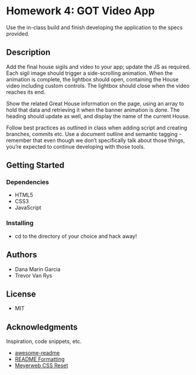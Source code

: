 # Homework 4: GOT Video App
Use the in-class build and finish developing the application to the specs provided.


## Description

Add the final house sigils and video to your app; update the JS as required. Each sigil
image should trigger a side-scrolling animation. When the animation is complete, the
lightbox should open, containing the House video including custom controls. The lightbox
should close when the video reaches its end.

Show the related Great House information on the page, using an array to hold that data
and retrieving it when the banner animation is done. The heading should update as well,
and display the name of the current House.

Follow best practices as outlined in class when adding script and creating branches,
commits etc. Use a document outline and semantic tagging - remember that even though
we don’t specifically talk about those things, you’re expected to continue developing with
those tools.

## Getting Started

### Dependencies

* HTML5
* CSS3
* JavaScript

### Installing

* cd to the directory of your choice and hack away!

## Authors

* Dana Marin Garcia
* Trevor Van Rys

## License
* MIT

## Acknowledgments

Inspiration, code snippets, etc.
* [awesome-readme](https://github.com/matiassingers/awesome-readme)
* [README Formatting](https://guides.github.com/features/mastering-markdown/)
* [Meyerweb CSS Reset](https://meyerweb.com/eric/tools/css/reset/)
